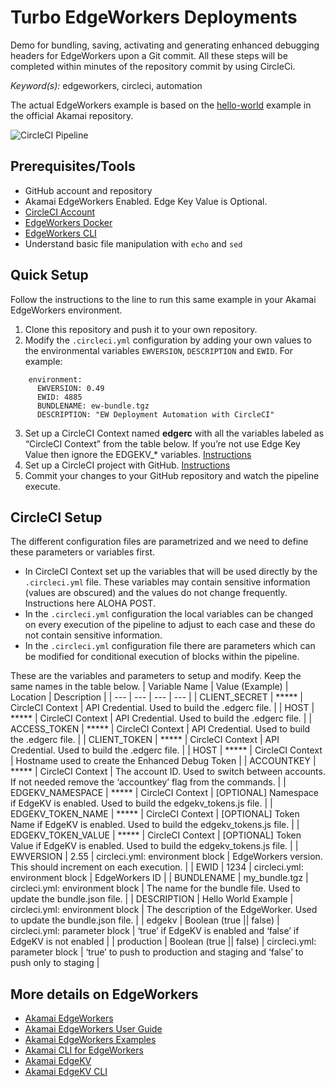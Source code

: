 # Turbo EdgeWorkers Deployments
Demo for bundling, saving, activating and generating enhanced debugging headers for EdgeWorkers upon a Git commit. All these steps will be completed within minutes of the repository commit by using CircleCi. 

*Keyword(s):* edgeworkers, circleci, automation<br>

The actual EdgeWorkers example is based on the [hello-world](https://github.com/akamai/edgeworkers-examples/tree/master/hello-world) example in the official Akamai repository.

![CircleCI Pipeline](http://jaescalo.test.edgekey.net/images/CircleCI-flow.jpg)

## Prerequisites/Tools
- GitHub account and repository
- Akamai EdgeWorkers Enabled. Edge Key Value is Optional.
- [CircleCI Account](https://app.circleci.com/dashboard)
- [EdgeWorkers Docker](https://hub.docker.com/r/akamai/edgeworkers)
- [EdgeWorkers CLI](https://github.com/akamai/cli-edgeworkers)
- Understand basic file manipulation with `echo` and `sed`

## Quick Setup
Follow the instructions to the line to run this same example in your Akamai EdgeWorkers environment.
1. Clone this repository and push it to your own repository. 
2. Modify the `.circleci.yml` configuration by adding your own values to the environmental variables `EWVERSION`, `DESCRIPTION` and `EWID`. For example:
```
    environment:
      EWVERSION: 0.49
      EWID: 4885
      BUNDLENAME: ew-bundle.tgz
      DESCRIPTION: "EW Deployment Automation with CircleCI"
```
3. Set up a CircleCI Context named **edgerc** with all the variables labeled as “CircleCI Context” from the table below. If you’re not use Edge Key Value then ignore the EDGEKV_* variables. [Instructions](https://circleci.com/docs/2.0/contexts/)
4. Set up a CircleCI project with GitHub. [Instructions](https://circleci.com/docs/2.0/getting-started/)
5. Commit your changes to your GitHub repository and watch the pipeline execute.

## CircleCI Setup
The different configuration files are parametrized and we need to define these parameters or variables first.

* In CircleCI Context set up the variables that will be used directly by the `.circleci.yml` file. These variables may contain sensitive information (values are obscured) and the values do not change frequently. Instructions here ALOHA POST.
* In the `.circleci.yml` configuration the local variables can be changed on every execution of the pipeline to adjust to each case and these do not contain sensitive information.
* In the `.circleci.yml` configuration file there are parameters which can be modified for conditional execution of blocks within the pipeline.

These are the variables and parameters to setup and modify. Keep the same names in the table below.
| Variable Name | Value (Example) | Location | Description |
| --- | --- |  --- |  --- | 
| CLIENT_SECRET | ***** | CircleCI Context | API Credential. Used to build the .edgerc file. |
| HOST | ***** | CircleCI Context | API Credential. Used to build the .edgerc file. |
| ACCESS_TOKEN | ***** | CircleCI Context | API Credential. Used to build the .edgerc file. |
| CLIENT_TOKEN | ***** | CircleCI Context | API Credential. Used to build the .edgerc file. |
| HOST | ***** | CircleCI Context | Hostname used to create the Enhanced Debug Token |
| ACCOUNTKEY | ***** | CircleCI Context | The account ID. Used to switch between accounts. If not needed remove the ‘accountkey’ flag from the commands. |
| EDGEKV_NAMESPACE | ***** | CircleCI Context | [OPTIONAL] Namespace if EdgeKV is enabled. Used to build the edgekv_tokens.js file. |
| EDGEKV_TOKEN_NAME | ***** | CircleCI Context | [OPTIONAL] Token Name if EdgeKV is enabled. Used to build the edgekv_tokens.js file.  |
| EDGEKV_TOKEN_VALUE | ***** | CircleCI Context | [OPTIONAL] Token Value if EdgeKV is enabled. Used to build the edgekv_tokens.js file.  |
| EWVERSION | 2.55 | circleci.yml: environment block | EdgeWorkers version. This should increment on each execution. |
| EWID | 1234 | circleci.yml: environment block | EdgeWorkers ID |
| BUNDLENAME | my_bundle.tgz | circleci.yml: environment block | The name for the bundle file. Used to update the bundle.json file. |
| DESCRIPTION | Hello World Example | circleci.yml: environment block | The description of the EdgeWorker. Used to update the bundle.json file. |
| edgekv | Boolean (true || false) | circleci.yml: parameter block | ‘true’ if EdgeKV is enabled and ‘false’ if EdgeKV is not enabled |
| production | Boolean (true || false) | circleci.yml: parameter block | ‘true’ to push to production and staging and ‘false’ to push only to staging |

## More details on EdgeWorkers
- [Akamai EdgeWorkers](https://developer.akamai.com/akamai-edgeworkers-overview)
- [Akamai EdgeWorkers User Guide](https://learn.akamai.com/en-us/webhelp/edgeworkers/edgeworkers-user-guide/GUID-14077BCA-0D9F-422C-8273-2F3E37339D5B.html)
- [Akamai EdgeWorkers Examples](https://github.com/akamai/edgeworkers-examples)
- [Akamai CLI for EdgeWorkers](https://developer.akamai.com/legacy/cli/packages/edgeworkers.html)
- [Akamai EdgeKV](https://learn.akamai.com/en-us/webhelp/edgeworkers/edgekv-getting-started-guide/index.html)
- [Akamai EdgeKV CLI](https://github.com/akamai/cli-edgeworkers/blob/master/docs/edgekv_cli.md)